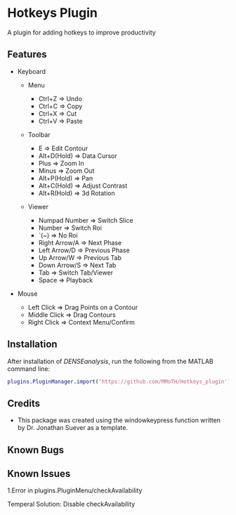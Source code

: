 # Hotkeys Plugin

A plugin for adding hotkeys to improve productivity

## Features
- Keyboard
	- Menu
		- Ctrl+Z => Undo
		- Ctrl+C => Copy
		- Ctrl+X => Cut
		- Ctrl+V => Paste

	- Toolbar
		- E => Edit Contour
		- Alt+D(Hold) => Data Cursor
		- Plus => Zoom In
		- Minus => Zoom Out
		- Alt+P(Hold) => Pan
		- Alt+C(Hold) => Adjust Contrast
		- Alt+R(Hold) => 3d Rotation

	- Viewer
		- Numpad Number => Switch Slice
		- Number => Switch Roi
		- `(~) => No Roi
		- Right Arrow/A => Next Phase
		- Left Arrow/D => Previous Phase
		- Up Arrow/W => Previous Tab
		- Down Arrow/S => Next Tab
		- Tab => Switch Tab/Viewer
		- Space => Playback

- Mouse
	- Left Click => Drag Points on a Contour
	- Middle Click => Drag Contours
	- Right Click => Context Menu/Confirm
			
## Installation
After installation of *DENSEanalysis*, run the following from the MATLAB command line:

```matlab
plugins.PluginManager.import('https://github.com/MMoTH/Hotkeys_plugin')
```

## Credits
* This package was created using the windowkeypress function written by Dr. Jonathan Suever as a template.

## Known Bugs

## Known Issues
1.Error in plugins.PluginMenu/checkAvailability

Temperal Solution: Disable checkAvailability
